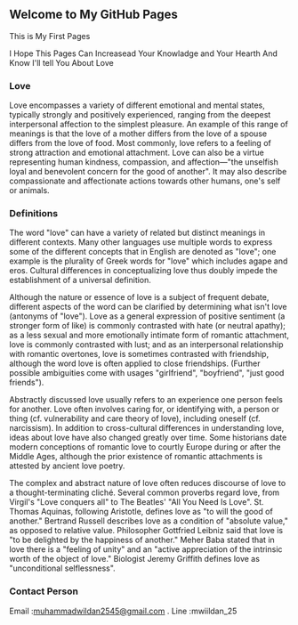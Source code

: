 ## Welcome to My GitHub Pages

This is My First Pages

I Hope This Pages Can Increasead Your Knowladge and Your Hearth
And Know I'll tell You About Love

### Love

Love encompasses a variety of different emotional and mental states, typically strongly and positively experienced, ranging from the deepest interpersonal affection to the simplest pleasure. An example of this range of meanings is that the love of a mother differs from the love of a spouse differs from the love of food. Most commonly, love refers to a feeling of strong attraction and emotional attachment. Love can also be a virtue representing human kindness, compassion, and affection—"the unselfish loyal and benevolent concern for the good of another". It may also describe compassionate and affectionate actions towards other humans, one's self or animals.

### Definitions

The word "love" can have a variety of related but distinct meanings in different contexts. Many other languages use multiple words to express some of the different concepts that in English are denoted as "love"; one example is the plurality of Greek words for "love" which includes agape and eros. Cultural differences in conceptualizing love thus doubly impede the establishment of a universal definition.

Although the nature or essence of love is a subject of frequent debate, different aspects of the word can be clarified by determining what isn't love (antonyms of "love"). Love as a general expression of positive sentiment (a stronger form of like) is commonly contrasted with hate (or neutral apathy); as a less sexual and more emotionally intimate form of romantic attachment, love is commonly contrasted with lust; and as an interpersonal relationship with romantic overtones, love is sometimes contrasted with friendship, although the word love is often applied to close friendships. (Further possible ambiguities come with usages "girlfriend", "boyfriend", "just good friends").

Abstractly discussed love usually refers to an experience one person feels for another. Love often involves caring for, or identifying with, a person or thing (cf. vulnerability and care theory of love), including oneself (cf. narcissism). In addition to cross-cultural differences in understanding love, ideas about love have also changed greatly over time. Some historians date modern conceptions of romantic love to courtly Europe during or after the Middle Ages, although the prior existence of romantic attachments is attested by ancient love poetry.

The complex and abstract nature of love often reduces discourse of love to a thought-terminating cliché. Several common proverbs regard love, from Virgil's "Love conquers all" to The Beatles' "All You Need Is Love". St. Thomas Aquinas, following Aristotle, defines love as "to will the good of another." Bertrand Russell describes love as a condition of "absolute value," as opposed to relative value. Philosopher Gottfried Leibniz said that love is "to be delighted by the happiness of another." Meher Baba stated that in love there is a "feeling of unity" and an "active appreciation of the intrinsic worth of the object of love." Biologist Jeremy Griffith defines love as "unconditional selflessness".

### Contact Person

Email   :muhammadwildan2545@gmail.com 
.
Line    :mwiildan_25
